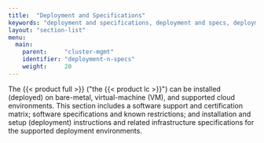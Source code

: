 ```yaml
---
title:  "Deployment and Specifications"
keywords: "deployment and specifications, deployment and specs, deployment, specifications, specs, installation, setup, configurations, support matrix, software specifications, software specs, hardware specifications, hardware specs, hardware confiugraions, restrictions, known issues, limitations"
layout: "section-list"
menu:
  main:
    parent:     "cluster-mgmt"
    identifier: "deployment-n-specs"
    weight:     20
---
```


The {{< product full >}} ("the {{< product lc >}}") can be installed (deployed) on bare-metal, virtual-machine (VM), and supported cloud environments. 
This section includes a software support and certification matrix; software specifications and known restrictions; and installation and setup (deployment) instructions and related infrastructure specifications for the supported deployment environments.

